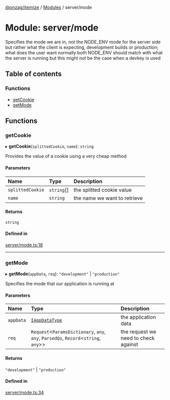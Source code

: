 [@onzag/itemize](../README.md) / [Modules](../modules.md) / server/mode

# Module: server/mode

Specifies the mode we are in, not the NODE_ENV mode for the server side but rather what
the client is expecting, development builds or production; what does the user want
normally both NODE_ENV should match with what the server is running but this
might not be the case when a devkey is used

## Table of contents

### Functions

- [getCookie](server_mode.md#getcookie)
- [getMode](server_mode.md#getmode)

## Functions

### getCookie

▸ **getCookie**(`splittedCookie`, `name`): `string`

Provides the value of a cookie using a very cheap method

#### Parameters

| Name | Type | Description |
| :------ | :------ | :------ |
| `splittedCookie` | `string`[] | the splitted cookie value |
| `name` | `string` | the name we want to retrieve |

#### Returns

`string`

#### Defined in

[server/mode.ts:18](https://github.com/onzag/itemize/blob/f2db74a5/server/mode.ts#L18)

___

### getMode

▸ **getMode**(`appData`, `req`): ``"development"`` \| ``"production"``

Specifies the mode that our application is running at

#### Parameters

| Name | Type | Description |
| :------ | :------ | :------ |
| `appData` | [`IAppDataType`](../interfaces/server.IAppDataType.md) | the application data |
| `req` | `Request`<`ParamsDictionary`, `any`, `any`, `ParsedQs`, `Record`<`string`, `any`\>\> | the request we need to check against |

#### Returns

``"development"`` \| ``"production"``

#### Defined in

[server/mode.ts:34](https://github.com/onzag/itemize/blob/f2db74a5/server/mode.ts#L34)
